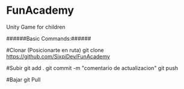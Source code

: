 # FunAcademy
Unity Game for children

######Basic Commands:######


#Clonar
(Posicionarte en ruta)
git clone https://github.com/SixpiDev/FunAcademy

#Subir
git add .
git commit -m "comentario de actualizacion"
git push

#Bajar
git Pull